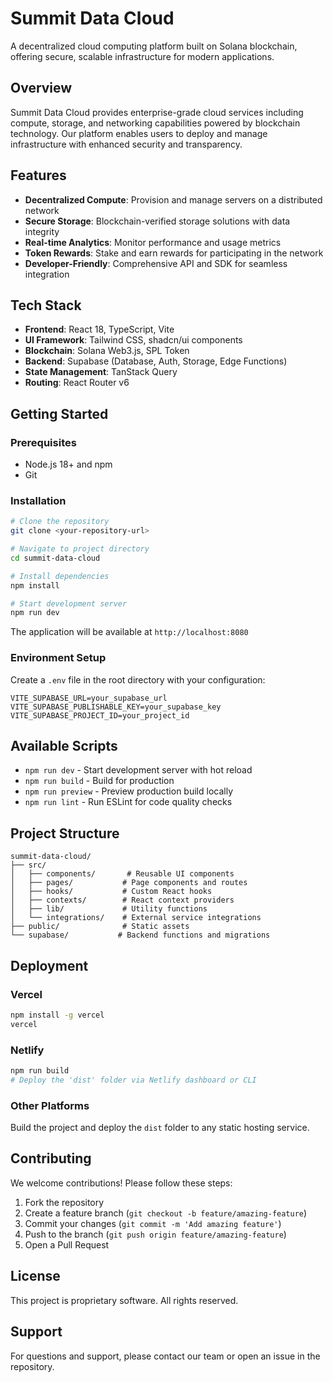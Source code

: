 # Summit Data Cloud

A decentralized cloud computing platform built on Solana blockchain, offering secure, scalable infrastructure for modern applications.

## Overview

Summit Data Cloud provides enterprise-grade cloud services including compute, storage, and networking capabilities powered by blockchain technology. Our platform enables users to deploy and manage infrastructure with enhanced security and transparency.

## Features

- **Decentralized Compute**: Provision and manage servers on a distributed network
- **Secure Storage**: Blockchain-verified storage solutions with data integrity
- **Real-time Analytics**: Monitor performance and usage metrics
- **Token Rewards**: Stake and earn rewards for participating in the network
- **Developer-Friendly**: Comprehensive API and SDK for seamless integration

## Tech Stack

- **Frontend**: React 18, TypeScript, Vite
- **UI Framework**: Tailwind CSS, shadcn/ui components
- **Blockchain**: Solana Web3.js, SPL Token
- **Backend**: Supabase (Database, Auth, Storage, Edge Functions)
- **State Management**: TanStack Query
- **Routing**: React Router v6

## Getting Started

### Prerequisites

- Node.js 18+ and npm
- Git

### Installation

```bash
# Clone the repository
git clone <your-repository-url>

# Navigate to project directory
cd summit-data-cloud

# Install dependencies
npm install

# Start development server
npm run dev
```

The application will be available at `http://localhost:8080`

### Environment Setup

Create a `.env` file in the root directory with your configuration:

```env
VITE_SUPABASE_URL=your_supabase_url
VITE_SUPABASE_PUBLISHABLE_KEY=your_supabase_key
VITE_SUPABASE_PROJECT_ID=your_project_id
```

## Available Scripts

- `npm run dev` - Start development server with hot reload
- `npm run build` - Build for production
- `npm run preview` - Preview production build locally
- `npm run lint` - Run ESLint for code quality checks

## Project Structure

```
summit-data-cloud/
├── src/
│   ├── components/       # Reusable UI components
│   ├── pages/           # Page components and routes
│   ├── hooks/           # Custom React hooks
│   ├── contexts/        # React context providers
│   ├── lib/             # Utility functions
│   └── integrations/    # External service integrations
├── public/              # Static assets
└── supabase/           # Backend functions and migrations
```

## Deployment

### Vercel

```bash
npm install -g vercel
vercel
```

### Netlify

```bash
npm run build
# Deploy the 'dist' folder via Netlify dashboard or CLI
```

### Other Platforms

Build the project and deploy the `dist` folder to any static hosting service.

## Contributing

We welcome contributions! Please follow these steps:

1. Fork the repository
2. Create a feature branch (`git checkout -b feature/amazing-feature`)
3. Commit your changes (`git commit -m 'Add amazing feature'`)
4. Push to the branch (`git push origin feature/amazing-feature`)
5. Open a Pull Request

## License

This project is proprietary software. All rights reserved.

## Support

For questions and support, please contact our team or open an issue in the repository.
